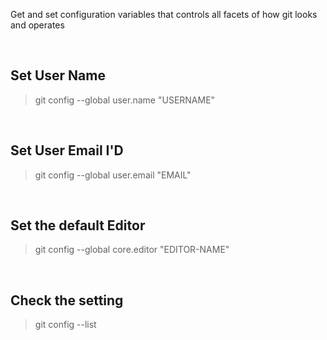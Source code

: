 Get and set configuration variables that controls all facets of how git looks and operates

&nbsp;

## Set User Name

> git config --global user.name "USERNAME"

&nbsp;

## Set User Email I'D

> git config --global user.email "EMAIL"

&nbsp;

## Set the default Editor

> git config --global core.editor "EDITOR-NAME"

&nbsp;

## Check the setting

> git config --list

&nbsp;
&nbsp;
&nbsp;
&nbsp;
